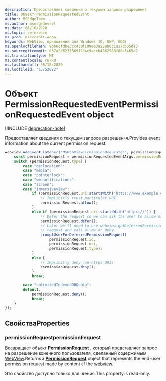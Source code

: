 ```yaml
---
description: Предоставляет сведения о текущем запросе разрешения
title: Объект PermissionRequestedEvent
author: MSEdgeTeam
ms.author: msedgedevrel
ms.date: 06/10/2020
ms.topic: reference
ms.prod: microsoft-edge
keywords: WebView, приложения для Windows 10, UWP, EDGE
ms.openlocfilehash: 9bb6cfdbe3cc430f109ea3a258b6c1a176b05da3
ms.sourcegitcommit: 037a2d62333691104c9accb4862968f80a3465a2
ms.translationtype: MT
ms.contentlocale: ru-RU
ms.lasthandoff: 06/18/2020
ms.locfileid: "10752022"
---
```

# <span data-ttu-id="6ce40-104">Объект PermissionRequestedEvent</span><span class="sxs-lookup"><span data-stu-id="6ce40-104">PermissionRequestedEvent object</span></span>  

[!INCLUDE [deprecation-note](../includes/deprecation-note.md)]  

<span data-ttu-id="6ce40-105">Предоставляет сведения о текущем запросе разрешения.</span><span class="sxs-lookup"><span data-stu-id="6ce40-105">Provides event information about the current permission request.</span></span>  

```javascript
webview.addEventListener("MSWebViewPermissionRequested", permissionRequestedEventArgs => {
    const permissionRequest = permissionRequestedEventArgs.permissionRequest;
    switch (permissionRequest.type) {
        case "geolocation":
        case "media":
        case "pointerlock":
        case "webnotifications":
        case "screen":
        case "immersiveview":
            if (permissionRequest.uri.startsWith("https://www.example.com/")) {
                // Implicitly trust particular URI
                permissionRequest.allow();
            }
            else if (permissionRequest.uri.startsWith("https://")) {
                // Defer the request so we can ask the user to allow or deny the request
                permissionRequest.defer();
                // Later we'll need to use webview.getDeferredPermissionRequestById for this
                // request and call allow or deny.
                promptUserForDeferredPermissionRequest(
                    permissionRequest.id,
                    permissionRequest.uri,
                    permissionRequest.type);
            }
            else {
                // Implicitly deny non-https URIs
                permissionRequest.deny();
            }
            break;

        case "unlimitedIndexedDBQuota":
        default:
            permissionRequest.deny();
            break;
    }
});
```  

## <span data-ttu-id="6ce40-106">Свойства</span><span class="sxs-lookup"><span data-stu-id="6ce40-106">Properties</span></span>  

### <span data-ttu-id="6ce40-107">permissionRequest</span><span class="sxs-lookup"><span data-stu-id="6ce40-107">permissionRequest</span></span>  

<span data-ttu-id="6ce40-108">Возвращает объект **[PermissionRequest](permissionrequest.md)** , который представляет запрос на разрешение конечного пользователя, сделанный содержимым [WebView](../webview.md).</span><span class="sxs-lookup"><span data-stu-id="6ce40-108">Returns a **[PermissionRequest](permissionrequest.md)** object that represents the end-user permission request made by content of the [webview](../webview.md).</span></span>  

<span data-ttu-id="6ce40-109">Это свойство доступно только для чтения.</span><span class="sxs-lookup"><span data-stu-id="6ce40-109">This property is read-only.</span></span>  
